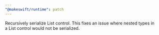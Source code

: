 ```yaml
---
"@makeswift/runtime": patch
---
```


Recursively serialize List control. This fixes an issue where nested types in a List control would not be serialized.
